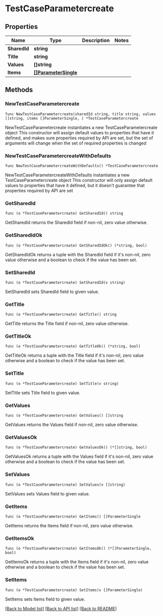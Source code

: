 # TestCaseParametercreate

## Properties

Name | Type | Description | Notes
------------ | ------------- | ------------- | -------------
**SharedId** | **string** |  | 
**Title** | **string** |  | 
**Values** | **[]string** |  | 
**Items** | [**[]ParameterSingle**](ParameterSingle.md) |  | 

## Methods

### NewTestCaseParametercreate

`func NewTestCaseParametercreate(sharedId string, title string, values []string, items []ParameterSingle, ) *TestCaseParametercreate`

NewTestCaseParametercreate instantiates a new TestCaseParametercreate object
This constructor will assign default values to properties that have it defined,
and makes sure properties required by API are set, but the set of arguments
will change when the set of required properties is changed

### NewTestCaseParametercreateWithDefaults

`func NewTestCaseParametercreateWithDefaults() *TestCaseParametercreate`

NewTestCaseParametercreateWithDefaults instantiates a new TestCaseParametercreate object
This constructor will only assign default values to properties that have it defined,
but it doesn't guarantee that properties required by API are set

### GetSharedId

`func (o *TestCaseParametercreate) GetSharedId() string`

GetSharedId returns the SharedId field if non-nil, zero value otherwise.

### GetSharedIdOk

`func (o *TestCaseParametercreate) GetSharedIdOk() (*string, bool)`

GetSharedIdOk returns a tuple with the SharedId field if it's non-nil, zero value otherwise
and a boolean to check if the value has been set.

### SetSharedId

`func (o *TestCaseParametercreate) SetSharedId(v string)`

SetSharedId sets SharedId field to given value.


### GetTitle

`func (o *TestCaseParametercreate) GetTitle() string`

GetTitle returns the Title field if non-nil, zero value otherwise.

### GetTitleOk

`func (o *TestCaseParametercreate) GetTitleOk() (*string, bool)`

GetTitleOk returns a tuple with the Title field if it's non-nil, zero value otherwise
and a boolean to check if the value has been set.

### SetTitle

`func (o *TestCaseParametercreate) SetTitle(v string)`

SetTitle sets Title field to given value.


### GetValues

`func (o *TestCaseParametercreate) GetValues() []string`

GetValues returns the Values field if non-nil, zero value otherwise.

### GetValuesOk

`func (o *TestCaseParametercreate) GetValuesOk() (*[]string, bool)`

GetValuesOk returns a tuple with the Values field if it's non-nil, zero value otherwise
and a boolean to check if the value has been set.

### SetValues

`func (o *TestCaseParametercreate) SetValues(v []string)`

SetValues sets Values field to given value.


### GetItems

`func (o *TestCaseParametercreate) GetItems() []ParameterSingle`

GetItems returns the Items field if non-nil, zero value otherwise.

### GetItemsOk

`func (o *TestCaseParametercreate) GetItemsOk() (*[]ParameterSingle, bool)`

GetItemsOk returns a tuple with the Items field if it's non-nil, zero value otherwise
and a boolean to check if the value has been set.

### SetItems

`func (o *TestCaseParametercreate) SetItems(v []ParameterSingle)`

SetItems sets Items field to given value.



[[Back to Model list]](../README.md#documentation-for-models) [[Back to API list]](../README.md#documentation-for-api-endpoints) [[Back to README]](../README.md)


